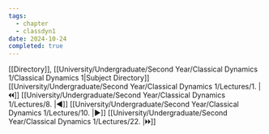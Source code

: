 ```yaml
---
tags:
  - chapter
  - classdyn1
date: 2024-10-24
completed: true
---
```

[[Directory]], [[University/Undergraduate/Second Year/Classical Dynamics 1/Classical Dynamics 1|Subject Directory]]
[[University/Undergraduate/Second Year/Classical Dynamics 1/Lectures/1. |🞀🞀]] [[University/Undergraduate/Second Year/Classical Dynamics 1/Lectures/8. |◀]] [[University/Undergraduate/Second Year/Classical Dynamics 1/Lectures/10. |▶]] [[University/Undergraduate/Second Year/Classical Dynamics 1/Lectures/22. |🞂🞂]]
# 
## 
### 